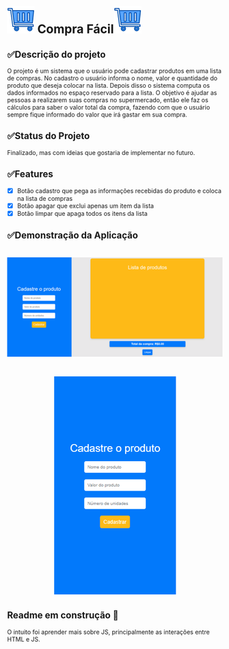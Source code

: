 # <img src="https://github.com/kevinCaldieraro/supermarketList/blob/main/assets/icoPage.png"> Compra Fácil<img src="https://github.com/kevinCaldieraro/supermarketList/blob/main/assets/icoPage.png">

## ✅Descrição do projeto
<p>
  O projeto é um sistema que o usuário pode cadastrar produtos em uma lista de compras. No cadastro o usuário informa o nome, valor e quantidade do produto que deseja colocar na lista. Depois disso o sistema computa os dados informados no espaço reservado para a lista. O objetivo é ajudar as pessoas a realizarem suas compras no supermercado, então ele faz os cálculos para saber o valor total da compra, fazendo com que o usuário sempre fique informado do valor que irá gastar em sua compra.
</p>

## ✅Status do Projeto
<p>
  Finalizado, mas com ideias que gostaria de implementar no futuro.
</p>

## ✅Features
- [x] Botão cadastro que pega as informações recebidas do produto e coloca na lista de compras
- [x] Botão apagar que exclui apenas um item da lista
- [x] Botão limpar que apaga todos os itens da lista

## ✅Demonstração da Aplicação
<h1 align="center"> <img src="https://github.com/kevinCaldieraro/supermarketList/blob/main/.github/pc_gif.gif">
<h1 align="center"> <img src="https://github.com/kevinCaldieraro/supermarketList/blob/main/.github/mobile_gif.gif">

## Readme em construção 🚧




O intuito foi aprender mais sobre JS, principalmente as interações entre HTML e JS.
